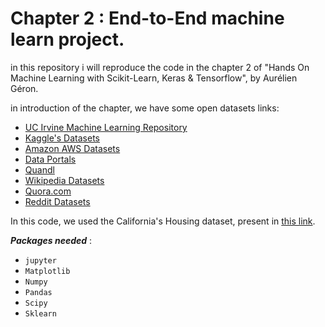 # Chapter 2 : End-to-End machine learn project.

in this repository i will reproduce the code in the chapter 2 of "Hands On Machine Learning with Scikit-Learn, Keras & Tensorflow", by Aurélien Géron.

in introduction of the chapter, we have some open datasets links:

* [UC Irvine Machine Learning Repository](http://archive.ics.uci.edu/ml/)
* [Kaggle's Datasets](https://kaggle.com/datasets)
* [Amazon AWS Datasets](https://registry.opendata.aws/)
* [Data Portals](http://dataportals.org/)
* [Quandl](http://quandl.com/)
* [Wikipedia Datasets](https://homl.info/9)
* [Quora.com](https://homl.info/10)
* [Reddit Datasets](https://www.reddit.com/r/datasets)

In this code, we used the California's Housing dataset, present in [this link](https://raw.githubusercontent.com/ageron/handson-ml2/master/).

***Packages needed*** :

* ``jupyter``
* ``Matplotlib``
* ``Numpy``
* ``Pandas``
* ``Scipy``
* ``Sklearn``


